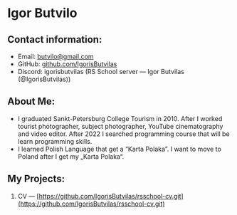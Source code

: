 # Igor Butvilo
## Contact information:
* Email: [butvilo@gmail.com](butvilo@gmail.com)
* GitHub: [github.com/IgorisButvilas](github.com/IgorisButvilas)
* Discord: igorisbutvilas (RS School server — Igor Butvilas (@IgorisButvilas))

## About Me:
* I graduated Sankt-Petersburg College Tourism in 2010. After I worked tourist photographer, subject photographer, YouTube cinematography and video editor. After 2022 I searched programming course that will be learn programming skills.
* I learned Polish Language that get a “Karta Polaka”. I want to move to Poland after I get my „Karta Polaka“. 

## My Projects:
1.	CV — [https://github.com/IgorisButvilas/rsschool-cv.git](https://github.com/IgorisButvilas/rsschool-cv.git)
